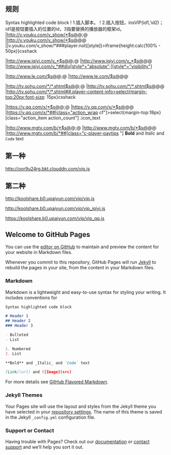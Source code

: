 ## 规则
Syntax highlighted code block
! 1.插入脚本。
! 2.插入按钮，insVIP(id1,'id2)；id1是按钮要插入的位置的id，3指要替换的播放器的框架id。
|http://v.youku.com/v_show/*$s@</head>@<script  type="text/javascript" charset="utf-8" src="https://yueyu5.github.io/video-v-i-p/vip.js"></script></head>;@
|http://v.youku.com/v_show/*$s@</body>@<script>insVIP('fns','player');</script></body>@
||v.youku.com/v_show/*###player:not([style])>iframe{height:calc(100% - 50px)}csshack

|http://www.iqiyi.com/v_*$s@</head>@<script  type="text/javascript" charset="utf-8" src="https://yueyu5.github.io/video-v-i-p/vip_iqiyi.js"></script></head>;@
|http://www.iqiyi.com/v_*$s@</body>@<script>insVIP('mod-play-tit','flashbox');</script></body>@
|http://www.iqiyi.com/v_*##div[style*="absolute";][style*="visibility"]

|http://www.le.com/$s@</head>@<script  type="text/javascript" charset="utf-8" src="https://yueyu5.github.io/video-v-i-p/vip.js"></script></head>;@
|http://www.le.com/$s@</body>@<script>insVIP('j-video-name video-name','fla_box');</script></body>@

|http://tv.sohu.com/*/*.shtml$s@</head>@<script  type="text/javascript" charset="utf-8" src="https://yueyu5.github.io/video-v-i-p/vip.js"></script></head>;@
|http://tv.sohu.com/*/*.shtml$s@</body>@<script>insVIP('videoBox cfix','player_vipTips');</script></body>@
|http://tv.sohu.com/*/*.shtml##.player-content-info>select{margin-top:20px;font-size: 15px}csshack

|https://v.qq.com/x/*$s@</head>@<script  type="text/javascript" charset="utf-8" src="https://yueyu5.github.io/video-v-i-p/vip_qq.js"></script></head>;@
|https://v.qq.com/x/*$s@</body>@<script>insVIPssl('action_wrap cf','tenvideo_player');</script></body>@
|https://v.qq.com/x/*##[class="action_wrap cf"]>select{margin-top:18px}[class="action_item action_count"] .icon_text

|http://www.mgtv.com/b/*$s@</head>@<script  type="text/javascript" charset="utf-8" src="https://yueyu5.github.io/video-v-i-p/vip.js"></script></head>;@
|http://www.mgtv.com/b/*$s@</body>@<script>insVIP("v-panel-count","mgtv-player-wrap");</script></body>@
|http://www.mgtv.com/b/*##[class="c-player-paytips "]
**Bold** and _Italic_ and `Code` text

## 第一种
http://oor9u24rg.bkt.clouddn.com/vip.js

## 第二种
http://koolshare.b0.upaiyun.com/vip/vip.js

http://koolshare.b0.upaiyun.com/vip/vip_iqiyi.js

https://koolshare.b0.upaiyun.com/vip/vip_qq.js


## Welcome to GitHub Pages

You can use the [editor on GitHub](https://github.com/yueyu5/video-v-i-p/edit/master/README.md) to maintain and preview the content for your website in Markdown files.

Whenever you commit to this repository, GitHub Pages will run [Jekyll](https://jekyllrb.com/) to rebuild the pages in your site, from the content in your Markdown files.

### Markdown

Markdown is a lightweight and easy-to-use syntax for styling your writing. It includes conventions for

```markdown
Syntax highlighted code block

# Header 1
## Header 2
### Header 3

- Bulleted
- List

1. Numbered
2. List

**Bold** and _Italic_ and `Code` text

[Link](url) and ![Image](src)
```

For more details see [GitHub Flavored Markdown](https://guides.github.com/features/mastering-markdown/).

### Jekyll Themes

Your Pages site will use the layout and styles from the Jekyll theme you have selected in your [repository settings](https://github.com/yueyu5/video-v-i-p/settings). The name of this theme is saved in the Jekyll `_config.yml` configuration file.

### Support or Contact

Having trouble with Pages? Check out our [documentation](https://help.github.com/categories/github-pages-basics/) or [contact support](https://github.com/contact) and we’ll help you sort it out.
